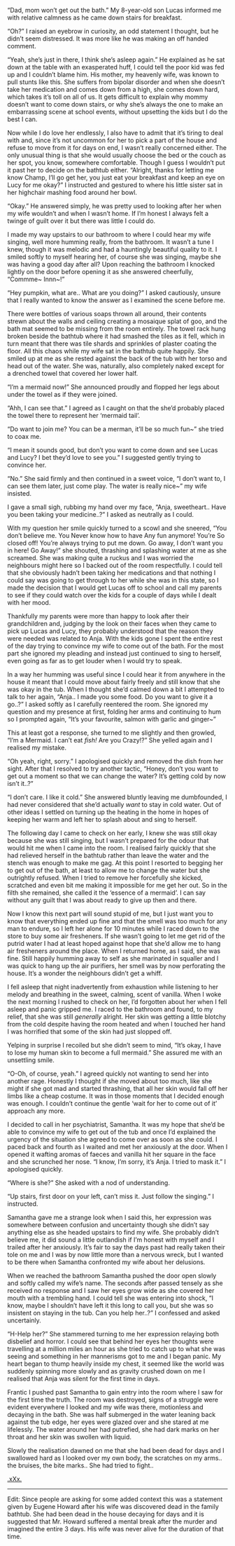 “Dad, mom won’t get out the bath.” My 8-year-old son Lucas informed me with relative calmness as he came down stairs for breakfast. 

“Oh?” I raised an eyebrow in curiosity, an odd statement I thought, but he didn’t seem distressed. It was more like he was making an off handed comment.

“Yeah, she’s just in there, I think she’s asleep again.” He explained as he sat down at the table with an exasperated huff, I could tell the poor kid was fed up and I couldn’t blame him. His mother, my heavenly wife, was known to pull stunts like this. She suffers from bipolar disorder and when she doesn’t take her medication and comes down from a high, she comes down hard, which takes it’s toll on all of us. It gets difficult to explain why mommy doesn’t want to come down stairs, or why she’s always the one to make an embarrassing scene at school events, without upsetting the kids but I do the best I can. 

Now while I do love her endlessly, I also have to admit that it’s tiring to deal with and, since it’s not uncommon for her to pick a part of the house and refuse to move from it for days on end, I wasn’t really concerned either. The only unusual thing is that she would usually choose the bed or the couch as her spot, you know,  somewhere comfortable. Though I guess I wouldn’t put it past her to decide on the bathtub either. 
“Alright, thanks for letting me know Champ, I’ll go get her, you just eat your breakfast and keep an eye on Lucy for me okay?” I instructed and gestured to where his little sister sat in her highchair mashing food around her bowl. 

“Okay.” He answered simply, he was pretty used to looking after her when my wife wouldn’t and when I wasn’t home. If I’m honest I always felt a twinge of guilt over it but there was little I could do. 

I made my way upstairs to our bathroom to where I could hear my wife singing, well more humming really, from the bathroom.  It wasn’t a tune I knew, though it was melodic and had a hauntingly beautiful quality to it. I smiled softly to myself hearing her, of course she was singing, maybe she was having a good day after all? Upon reaching the bathroom I knocked lightly on the door before opening it as she answered cheerfully, “Commme~ Innn~!” 

“Hey pumpkin, what are.. What are you doing?” I asked cautiously, unsure that I really wanted to know the answer as I examined the scene before me. 

There were bottles of various soaps thrown all around, their contents strewn about the walls and ceiling creating a mosaique splat of goo, and the bath mat seemed to be missing from the room entirely. The towel rack hung broken beside the bathtub where it had smashed the tiles as it fell, which in turn meant that there was tile shards and sprinkles of plaster coating the floor. All this chaos while my wife sat in the bathtub quite happily. She smiled up at me as she rested against the back of the tub with her torso and head out of the water. She was, naturally, also completely naked except for a drenched towel that covered her lower half. 

“I’m a mermaid now!” She announced proudly and flopped her legs about under the towel as if they were joined. 

“Ahh, I can see that.” I agreed as I caught on that the she’d probably placed the towel there to represent her ‘mermaid tail’. 

“Do want to join me? You can be a merman, it’ll be so much fun~” she tried to coax me. 

“I mean it sounds good, but don’t you want to come down and see Lucas and Lucy? I bet they’d love to see you.” I suggested gently trying to convince her. 

“No.” She said firmly and then continued in a sweet voice, “I don’t want to, I can see them later, just come play. The water is really nice~” my wife insisted. 

I gave a small sigh, rubbing my hand over my face, “Anja, sweetheart.. Have you been taking your medicine..?” I asked as neutrally as I could. 

With my question her smile quickly turned to a scowl and she sneered, “You don’t believe me. You Never know how to have Any fun anymore! You’re So closed off! You’re always trying to put me down. Go away, I don’t want you in here! Go Away!” she shouted, thrashing and splashing water at me as she screamed. 
She was making quite a ruckus and I was worried the neighbours might here so I backed out of the room respectfully. I could tell that she obviously hadn’t been taking her medications and that nothing I could say was going to get through to her while she was in this state, so I made the decision that I would get Lucas off to school and call my parents to see if they could watch over the kids for a couple of days while I dealt with her mood. 

Thankfully my parents were more than happy to look after their grandchildren and, judging by the look on their faces when they came to pick up Lucas and Lucy, they probably understood that the reason they were needed was related to Anja. With the kids gone I spent the entire rest of the day trying to convince my wife to come out of the bath. For the most part she ignored my pleading and instead just continued to sing to herself, even going as far as to get louder when I would try to speak. 

In a way her humming was useful since I could hear it from anywhere in the house it meant that I could move about fairly freely and still know that she was okay in the tub. When I thought she’d calmed down a bit I attempted to talk to her again, “Anja.. I made you some food. Do you want to give it a go..?” I asked softly as I carefully reentered the room. She ignored my question and my presence at first, folding her arms and continuing to hum so I prompted again, “It’s your favourite, salmon with garlic and ginger~”

This at least got a response, she turned to me slightly and then growled, “I’m a Mermaid. I can’t eat *fish!* Are you Crazy!?” She yelled again and I realised my mistake. 

“Oh yeah, right, sorry.” I apologised quickly and removed the dish from her sight. After that I resolved to try another tactic, “Honey, don’t you want to get out a moment so that we can change the water? It’s getting cold by now isn’t it..?” 

“I don’t care. I like it cold.” She answered bluntly leaving me dumbfounded, I had never considered that she’d actually *want* to stay in cold water. Out of other ideas I settled on turning up the heating in the home in hopes of keeping her warm and left her to splash about and sing to herself. 

The following day I came to check on her early, I knew she was still okay because she was still singing, but I wasn’t prepared for the odour that would hit me when I came into the room. I realised fairly quickly that she had relieved herself in the bathtub rather than leave the water and the stench was enough to make me gag. At this point I resorted to begging her to get out of the bath, at least to allow me to change the water but she outrightly refused. When I tried to remove her forcefully she kicked, scratched and even bit me making it impossible for me get her out. So in the filth she remained, she called it the ‘essence of a mermaid’. I can say without any guilt that I was about ready to give up then and there. 

Now I know this next part will sound stupid of me, but I just want you to know that everything ended up fine and that the smell was too much for any man to endure, so I left her alone for 10 minutes while I raced down to the store to buy some air fresheners. If she wasn’t going to let me get rid of the putrid water I had at least hoped against hope that she’d allow me to hang air fresheners around the place. When I returned home, as I said, she was fine. Still happily humming away to self as she marinated in squaller and I was quick to hang up the air purifiers, her smell was by now perforating the house. It’s a wonder the neighbours didn’t get a whiff. 

I fell asleep that night inadvertently from exhaustion while listening to her melody and breathing in the sweet, calming, scent of vanilla. When I woke the next morning I rushed to check on her, I’d forgotten about her when I fell asleep and panic gripped me. I raced to the bathroom and found, to my relief, that she was still *generally* alright. Her skin was getting a little blotchy from the cold despite having the room heated and when I touched her hand I was horrified that some of the skin had just slopped off. 

Yelping in surprise I recoiled but she didn’t seem to mind, “It’s okay, I have to lose my human skin to become a full mermaid.” She assured me with an unsettling smile.

“O-Oh, of course, yeah.” I agreed quickly not wanting to send her into another rage. Honestly I thought if she moved about too much, like she might if she got mad and started thrashing, that all her skin would fall off her limbs like a cheap costume. It was in those moments that I decided enough was enough. I couldn’t continue the gentle ‘wait for her to come out of it’ approach any more. 

I decided to call in her psychiatrist, Samantha. It was my hope that she’d be able to convince my wife to get out of the tub and once I’d explained the urgency of the situation she agreed to come over as soon as she could. I paced back and fourth as I waited and met her anxiously at the door. When I opened it wafting aromas of faeces and vanilla hit her square in the face and she scrunched her nose. 
“I know, I’m sorry, it’s Anja. I tried to mask it.” I apologised quickly.

“Where is she?” She asked with a nod of understanding.

“Up stairs, first door on your left, can’t miss it. Just follow the singing.” I instructed. 

Samantha gave me a strange look when I said this, her expression was somewhere between confusion and uncertainty though she didn’t say anything else as she headed upstairs to find my wife. She probably didn’t believe me, it did sound a little outlandish if I’m honest with myself and I trailed after her anxiously. It’s fair to say the days past had really taken their tole on me and I was by now little more than a nervous wreck, but I wanted to be there when Samantha confronted my wife about her delusions. 

When we reached the bathroom Samantha pushed the door open slowly and softly called my wife’s name. The seconds after passed tensely as she received no response and I saw her eyes grow wide as she covered her mouth with a trembling hand. I could tell she was entering into shock, “I know, maybe I shouldn’t have left it this long to call you, but she was so insistent on staying in the tub. Can you help her..?” I confessed and asked uncertainly.

“H-Help her?” She stammered turning to me her expression relaying both disbelief and horror. I could see that behind her eyes her thoughts were travelling at a million miles an hour as she tried to catch up to what she was seeing and something in her mannerisms got to me and I began panic. My heart began to thump heavily inside my chest, it seemed like the world was suddenly spinning more slowly and as gravity crushed down on me I realised that Anja was silent for the first time in days. 

Frantic I pushed past Samantha to gain entry into the room where I saw for the first time the truth. The room was destroyed, signs of a struggle were evident everywhere I looked and my wife was there, motionless and decaying in the bath. She was half submerged in the water leaning back against the tub edge, her eyes were glazed over and she stared at me lifelessly. The water around her had putrefied, she had dark marks on her throat and her skin was swollen with liquid. 

Slowly the realisation dawned on me that she had been dead for days and I swallowed hard as I looked over my own body, the scratches on my arms.. the bruises, the bite marks.. She had tried to fight..


[.xXx.](https://www.reddit.com/user/xXKikitoXx/comments/bh6tgz/story_links/?utm_source=share&utm_medium=ios_app)
***

Edit: Since people are asking for some added context this was a statement given by Eugene Howard after his wife was discovered dead in the family bathtub. She had been dead in the house decaying for days and it is suggested that Mr. Howard suffered a mental break after the murder and imagined the entire 3 days. His wife was never alive for the duration of that time.